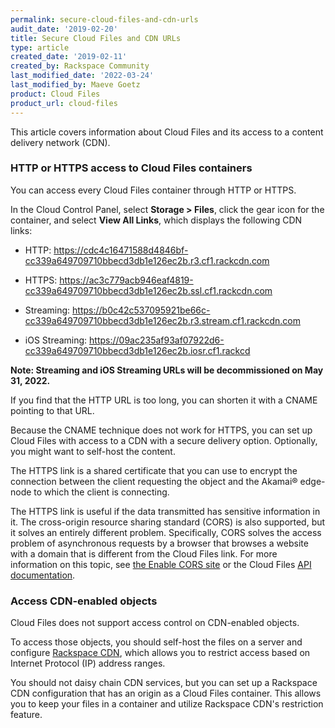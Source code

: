 ```yaml
---
permalink: secure-cloud-files-and-cdn-urls
audit_date: '2019-02-20'
title: Secure Cloud Files and CDN URLs
type: article
created_date: '2019-02-11'
created_by: Rackspace Community
last_modified_date: '2022-03-24'
last_modified_by: Maeve Goetz
product: Cloud Files
product_url: cloud-files
---
```


This article covers information about Cloud Files and its access to a content delivery network (CDN).

### HTTP or HTTPS access to Cloud Files containers

You can access every Cloud Files container through HTTP or HTTPS.

In the Cloud Control Panel, select **Storage > Files**, click the gear icon for the container,
and select **View All Links**, which displays the following CDN links:

- HTTP: https://cdc4c16471588d4846bf-cc339a649709710bbecd3db1e126ec2b.r3.cf1.rackcdn.com

- HTTPS: https://ac3c779acb946eaf4819-cc339a649709710bbecd3db1e126ec2b.ssl.cf1.rackcdn.com

- Streaming: https://b0c42c537095921be66c-cc339a649709710bbecd3db1e126ec2b.r3.stream.cf1.rackcdn.com

- iOS Streaming: https://09ac235af93af07922d6-cc339a649709710bbecd3db1e126ec2b.iosr.cf1.rackcd

**Note: Streaming and iOS Streaming URLs will be decommissioned on May 31, 2022.**

If you find that the HTTP URL is too long, you can shorten it with a CNAME pointing to that URL.

Because the CNAME technique does not work for HTTPS, you can set up Cloud Files with access to a CDN 
with a secure delivery option. Optionally, you might want to self-host the content.

The HTTPS link is a shared certificate that you can use to encrypt the connection between the client
requesting the object and the Akamai&reg; edge-node to which the client is connecting.

The HTTPS link is useful if the data transmitted has sensitive information in it.
The cross-origin resource sharing standard (CORS) is also supported, but it solves
an entirely different problem. Specifically, CORS solves the access problem of asynchronous requests
by a browser that browses a website with a domain that is different from the Cloud Files link.
For more information on this topic, see [the Enable CORS site](https://enable-cors.org) or
the Cloud Files [API documentation](https://docs.rackspace.com/docs/cloud-files/v1/use-cases/public-access-to-your-cloud-files-account/#cors).

### Access CDN-enabled objects

Cloud Files does not support access control on CDN-enabled objects.

To access those objects, you should self-host the files on a server and configure
[Rackspace CDN](https://docs.rackspace.com/docs/cdn/v1/getting-started/),
which allows you to restrict access based on Internet Protocol (IP) address ranges.

You should not daisy chain CDN services, but you can set up a Rackspace CDN configuration that has
an origin as a Cloud Files container. This allows you to keep your files in a container and utilize
Rackspace CDN's restriction feature.
